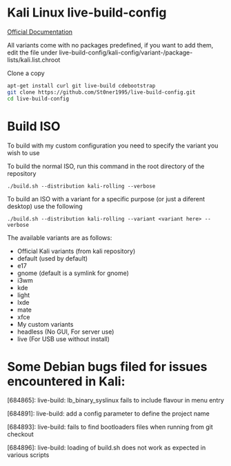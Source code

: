 # Kali Linux live-build-config

[Official Documentation](http://docs.kali.org/development/live-build-a-custom-kali-iso)

All variants come with no packages predefined, if you want to add them, edit the file under live-build-config/kali-config/variant-<variant>/package-lists/kali.list.chroot

Clone a copy
```bash
apt-get install curl git live-build cdebootstrap
git clone https://github.com/St0ner1995/live-build-config.git
cd live-build-config
```

# Build ISO

To build with my custom configuration you need to specify the variant you wish to use

To build the normal ISO, run this command in the root directory of the repository

`./build.sh --distribution kali-rolling --verbose`

To build an ISO with a variant for a specific purpose (or just a diferent desktop) use the following

`./build.sh --distribution kali-rolling --variant <variant here> --verbose`

The available variants are as follows:

* Official Kali variants (from kali repository)
 * default (used by default)
 * e17
 * gnome (default is a symlink for gnome)
 * i3wm
 * kde
 * light
 * lxde
 * mate
 * xfce
* My custom variants
 * headless (No GUI, For server use)
 * live (For USB use without install)
 

# Some Debian bugs filed for issues encountered in Kali:

[684865]: live-build: lb_binary_syslinux fails to include flavour in menu entry

[684891]: live-build: add a config parameter to define the project name

[684893]: live-build: fails to find bootloaders files when running from git checkout

[684896]: live-build: loading of build.sh does not work as expected in various scripts

